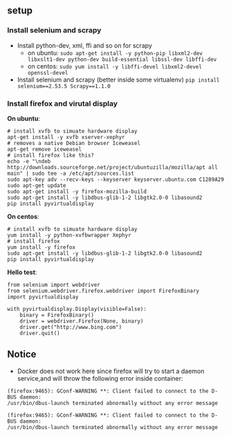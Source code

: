 ## setup
### Install selenium and scrapy
- Install python-dev, xml, ffi and so on for scrapy
  + on ubuntu: `sudo apt-get install -y python-pip libxml2-dev libxslt1-dev python-dev build-essential libssl-dev libffi-dev`
  + on centos: `sudo yum install -y libffi-devel libxml2-devel openssl-devel`
- Install selenium and scrapy (better inside some virtualenv)
`pip install selenium==2.53.5 Scrapy==1.1.0`

### Install firefox and virutal display
__On ubuntu__:
```
# install xvfb to simuate hardware display
apt-get install -y xvfb xserver-xephyr
# removes a native Debian browser Iceweasel
apt-get remove iceweasel
# install firefox like this?
echo -e "\ndeb http://downloads.sourceforge.net/project/ubuntuzilla/mozilla/apt all main" | sudo tee -a /etc/apt/sources.list 
sudo apt-key adv --recv-keys --keyserver keyserver.ubuntu.com C1289A29
sudo apt-get update
sudo apt-get install -y firefox-mozilla-build
sudo apt-get install -y libdbus-glib-1-2 libgtk2.0-0 libasound2
pip install pyvirtualdisplay
```
__On centos__:
```
# install xvfb to simuate hardware display
yum install -y python-xvfbwrapper Xephyr
# install firefox
yum install -y firefox
sudo apt-get install -y libdbus-glib-1-2 libgtk2.0-0 libasound2
pip install pyvirtualdisplay
```
__Hello test__:
```
from selenium import webdriver
from selenium.webdriver.firefox.webdriver import FirefoxBinary
import pyvirtualdisplay

with pyvirtualdisplay.Display(visible=False):
    binary = FirefoxBinary()
    driver = webdriver.Firefox(None, binary)
    driver.get("http://www.bing.com")
    driver.quit()
```

## Notice
- Docker does not work here since firefox will try to start a daemon service,and will throw the following error inside container:
```
(firefox:9465): GConf-WARNING **: Client failed to connect to the D-BUS daemon:
/usr/bin/dbus-launch terminated abnormally without any error message

(firefox:9465): GConf-WARNING **: Client failed to connect to the D-BUS daemon:
/usr/bin/dbus-launch terminated abnormally without any error message
```
